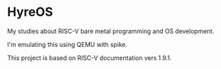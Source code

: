 # HyreOS

My studies about RISC-V bare metal programming and OS development.

I'm emulating this using QEMU with spike.

This project is based on RISC-V documentation vers 1.9.1.
